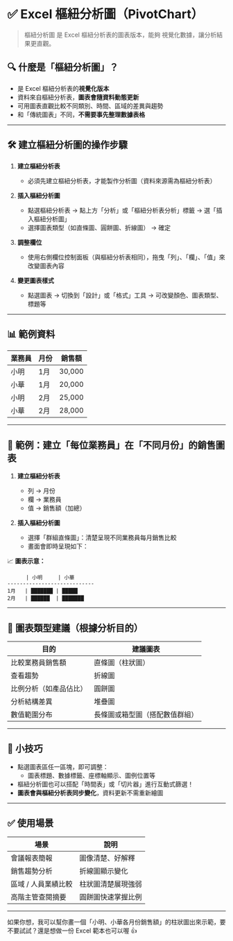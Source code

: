 # ✅ Excel 樞紐分析圖（PivotChart）

> 樞紐分析圖 是 Excel 樞紐分析表的圖表版本，能夠 視覺化數據，讓分析結果更直觀。

## 🔍 什麼是「樞紐分析圖」？

- 是 Excel 樞紐分析表的**視覺化版本**
- 資料來自樞紐分析表，**圖表會隨資料動態更新**
- 可用圖表直觀比較不同類別、時間、區域的差異與趨勢
- 和「傳統圖表」不同，**不需要事先整理數據表格**

---

## 🛠️ 建立樞紐分析圖的操作步驟

1. **建立樞紐分析表**
   - 必須先建立樞紐分析表，才能製作分析圖（資料來源需為樞紐分析表）

2. **插入樞紐分析圖**
   - 點選樞紐分析表 → 點上方「分析」或「樞紐分析表分析」標籤 → 選「插入樞紐分析圖」
   - 選擇圖表類型（如直條圖、圓餅圖、折線圖） → 確定

3. **調整欄位**
   - 使用右側欄位控制面板（與樞紐分析表相同），拖曳「列」、「欄」、「值」來改變圖表內容

4. **變更圖表樣式**
   - 點選圖表 → 切換到「設計」或「格式」工具 → 可改變顏色、圖表類型、標題等

---

## 📊 範例資料

| 業務員 | 月份 | 銷售額 |
|--------|------|--------|
| 小明   | 1月  | 30,000 |
| 小華   | 1月  | 20,000 |
| 小明   | 2月  | 25,000 |
| 小華   | 2月  | 28,000 |

---

## 🎯 範例：建立「每位業務員」在「不同月份」的銷售圖表

1. **建立樞紐分析表**
   - 列 → 月份
   - 欄 → 業務員
   - 值 → 銷售額（加總）

2. **插入樞紐分析圖**
   - 選擇「群組直條圖」：清楚呈現不同業務員每月銷售比較
   - 畫面會即時呈現如下：

📈 **圖表示意：**

```
      | 小明     | 小華
----------------------------
1月   | ███████ | █████
2月   | ██████  | ███████
```

---

## 📌 圖表類型建議（根據分析目的）

| 目的 | 建議圖表 |
|------|----------|
| 比較業務員銷售額 | 直條圖（柱狀圖） |
| 查看趨勢 | 折線圖 |
| 比例分析（如產品佔比） | 圓餅圖 |
| 分析結構差異 | 堆疊圖 |
| 數值範圍分布 | 長條圖或箱型圖（搭配數值群組） |

---

## 🎯 小技巧

- 點選圖表區任一區塊，即可調整：
  - 圖表標題、數據標籤、座標軸顯示、圖例位置等
- 樞紐分析圖也可以搭配「時間表」或「切片器」進行互動式篩選！
- **圖表會與樞紐分析表同步變化**，資料更新不需重新繪圖

---

## ✅ 使用場景

| 場景 | 說明 |
|------|------|
| 會議報表簡報 | 圖像清楚、好解釋 |
| 銷售趨勢分析 | 折線圖顯示變化 |
| 區域 / 人員業績比較 | 柱狀圖清楚展現強弱 |
| 高階主管查閱摘要 | 圓餅圖快速掌握比例 |

---

如果你想，我可以幫你畫一個「小明、小華各月份銷售額」的柱狀圖出來示範，要不要試試？還是想做一份 Excel 範本也可以喔 👍